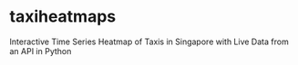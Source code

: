 # taxiheatmaps

Interactive Time Series Heatmap of Taxis in Singapore with Live Data from an API in Python
